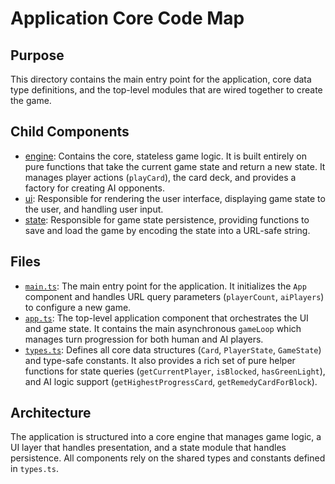 # Application Core Code Map

## Purpose

This directory contains the main entry point for the application, core data type definitions, and the top-level modules that are wired together to create the game.

## Child Components

- [engine](./engine/codemap.md): Contains the core, stateless game logic. It is built entirely on pure functions that take the current game state and return a new state. It manages player actions (`playCard`), the card deck, and provides a factory for creating AI opponents.
- [ui](./ui/codemap.md): Responsible for rendering the user interface, displaying game state to the user, and handling user input.
- [state](./state/codemap.md): Responsible for game state persistence, providing functions to save and load the game by encoding the state into a URL-safe string.

## Files

- [`main.ts`](../../src/main.ts): The main entry point for the application. It initializes the `App` component and handles URL query parameters (`playerCount`, `aiPlayers`) to configure a new game.
- [`app.ts`](../../src/app.ts): The top-level application component that orchestrates the UI and game state. It contains the main asynchronous `gameLoop` which manages turn progression for both human and AI players.
- [`types.ts`](../../src/types.ts): Defines all core data structures (`Card`, `PlayerState`, `GameState`) and type-safe constants. It also provides a rich set of pure helper functions for state queries (`getCurrentPlayer`, `isBlocked`, `hasGreenLight`), and AI logic support (`getHighestProgressCard`, `getRemedyCardForBlock`).

## Architecture

The application is structured into a core engine that manages game logic, a UI layer that handles presentation, and a state module that handles persistence. All components rely on the shared types and constants defined in `types.ts`. 